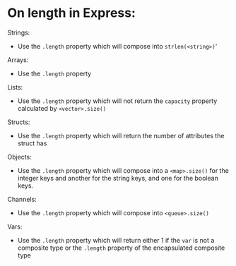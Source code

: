 # On length in Express:

Strings:
  - Use the `.length` property which will compose into `strlen(<string>)`'

Arrays:
  - Use the `.length` property

Lists:
  - Use the `.length` property which will not return the `capacity` property calculated by `<vector>.size()`

Structs:
  - Use the `.length` property which will return the number of attributes the struct has

Objects:
  - Use the `.length` property which will compose into a `<map>.size()` for the integer keys and another for the string keys, and one for the boolean keys.

Channels:
  - Use the `.length` property which will compose into `<queue>.size()`

Vars:
  - Use the `.length` property which will return either 1 if the `var` is not a composite type or the `.length` property of the encapsulated composite type